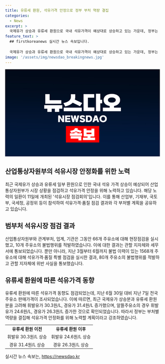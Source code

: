 ```yaml
---
title: 유류세 환원, 석유가격 안정으로 정부 부처 역량 결집
categories:
  - News
excerpt: >
  국제유가 상승과 유류세 환원으로 국내 석유가격이 예상대로 상승하고 있는 가운데, 정부는 석유시장을 점검하고 안정화하기 위해 노력하고 있다. 산업통상자원부는 관련 부처 및 업계, 기관과의 회의에서 석유가격 상승과 불법 행위에 대한 대응책을 논의했으며, 유류세 환원에 따른 가격 인상분이 본격적으로 반영되고 있음에 따라 정부는 석유가격 안정화를 위해 노력하고 있다. (자료출처=정책브리핑 www.korea.kr)
feature_text: >
  ## firstkoreanews 실시간 뉴스 속보입니다.

  국제유가 상승과 유류세 환원으로 국내 석유가격이 예상대로 상승하고 있는 가운데, 정부는 석유시장을 점검하고 안정화하기 위해 노력하고 있다. 산업통상자원부는 관련 부처 및 업계, 기관과의 회의에서 석유가격 상승과 불법 행위에 대한 대응책을 논의했으며, 유류세 환원에 따른 가격 인상분이 본격적으로 반영되고 있음에 따라 정부는 석유가격 안정화를 위해 노력하고 있다. (자료출처=정책브리핑 www.korea.kr)
image: '/assets/img/newsdao_breakingnews.jpg'
---
```


<p><img src="/assets/img/newsdao_breakingnews.jpg" alt="firstkoreanews 속보" /></p>

<h2 data-ke-size="size26">산업통상자원부의 석유시장 안정화를 위한 노력</h2>

<p data-ke-size="size16">최근 국제유가 상승과 유류세 일부 환원으로 인한 국내 석유 가격 상승이 예상되어 산업통상자원부가 시장 상황을 점검하고 석유가격 안정을 위해 노력하고 있습니다. 해당 노력의 일환이 11일에 개최된 '석유시장 점검회의'입니다. 이를 통해 산업부, 기재부, 국토부, 국세청, 공정위 등이 참석하여 석유가격·품질 점검 결과와 각 부처별 계획을 공유하고 있습니다.</p>

<h2 data-ke-size="size26">범부처 석유시장 점검 결과</h2>

<p data-ke-size="size16">산업통상자원부와 관계부처, 업계, 기관은 그동안 66개 주유소에 대해 현장점검을 실시했고, 10개 주유소의 불법행위를 적발하였습니다. 이에 대한 결과는 관할 지자체와 세무서에 통보되었습니다. 뿐만 아니라, 지난 3월부터 6월까지 불법 이력이 있는 1568개 주유소에 대해 석유가격·품질 특별 점검을 실시한 결과, 80개 주유소의 불법행위를 적발하고 관할 지자체에 위반 사실을 통보했습니다.</p>

<h2 data-ke-size="size26">유류세 환원에 따른 석유가격 동향</h2>

<p data-ke-size="size16">유류세 환원에 따른 석유가격 동향도 점검되었는데, 지난 6월 30일 대비 지난 7일 전국 주유소 판매가격이 조사되었습니다. 이에 따르면, 최근 국제유가 상승분과 유류세 환원분을 고려해 휘발유가 30.3원/L, 경유가 31.4원/L 증가했으며, 알뜰주유소의 경우 휘발유가 24.6원/L, 경유가 26.3원/L 증가한 것으로 확인되었습니다. 따라서 정부는 부처별 역량을 결집해 석유가격 안정화를 위해 노력할 계획이라고 강조하였습니다.</p>

<table>
    <tr>
        <td style="text-align: center; height: 17px;"><b>유류세 환원 이전</b></td>
        <td style="text-align: center; height: 17px;"><b>유류세 환원 이후</b></td>
    </tr>
    <tr>
        <td style="text-align: center; height: 17px;">휘발유 30.3원/L 상승</td>
        <td style="text-align: center; height: 17px;">휘발유 24.6원/L 상승</td>
    </tr>
    <tr>
        <td style="text-align: center; height: 17px;">경유 31.4원/L 상승</td>
        <td style="text-align: center; height: 17px;">경유 26.3원/L 상승</td>
    </tr>
</table>

<p data-ke-size="size16"></p>
실시간 뉴스 속보는, <a href="https://newsdao.kr" rel="dofollow">https://newsdao.kr</a>


